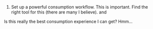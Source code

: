 1. Set up a powerful consumption workflow. This is important. Find the right tool for this (there are many I believe). and 

Is this really the best consumption experience I can get? Hmm...


